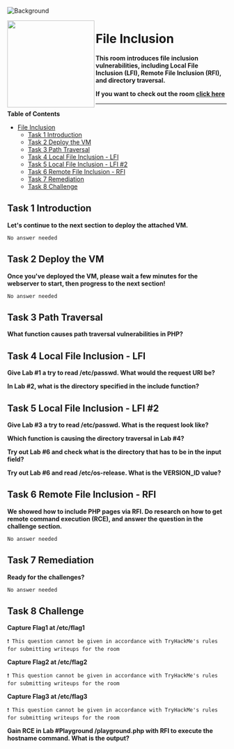 ![Background](https://tryhackme-images.s3.amazonaws.com/user-uploads/5efe36fb68daf465530ca761/room-content/03376575e888fd097280c51469c29fbc.png)

<img src="https://tryhackme-images.s3.amazonaws.com/room-icons/55de4f7624252f03317e8e202822a6af.png" width="200" height="200" align="left">

# File Inclusion

**This room introduces file inclusion vulnerabilities, including Local File Inclusion (LFI), Remote File Inclusion (RFI), and directory traversal.**

**If you want to check out the room [click here](https://tryhackme.com/room/fileinc)**

---

**Table of Contents**

- [File Inclusion](#file-inclusion)
  - [Task 1 Introduction](#task-1-introduction)
  - [Task 2 Deploy the VM](#task-2-deploy-the-vm)
  - [Task 3 Path Traversal](#task-3-path-traversal)
  - [Task 4 Local File Inclusion - LFI](#task-4-local-file-inclusion---lfi)
  - [Task 5 Local File Inclusion - LFI #2](#task-5-local-file-inclusion---lfi-2)
  - [Task 6 Remote File Inclusion - RFI](#task-6-remote-file-inclusion---rfi)
  - [Task 7 Remediation](#task-7-remediation)
  - [Task 8 Challenge](#task-8-challenge)

## Task 1 Introduction

**Let's continue to the next section to deploy the attached VM.**

    No answer needed

## Task 2 Deploy the VM

**Once you've deployed the VM, please wait a few minutes for the webserver to start, then progress to the next section!**

    No answer needed

## Task 3 Path Traversal

**What function causes path traversal vulnerabilities in PHP?**

## Task 4 Local File Inclusion - LFI

**Give Lab #1 a try to read /etc/passwd. What would the request URI be?**

**In Lab #2, what is the directory specified in the include function?**

## Task 5 Local File Inclusion - LFI #2

**Give Lab #3 a try to read /etc/passwd. What is the request look like?**

**Which function is causing the directory traversal in Lab #4?**

**Try out Lab #6 and check what is the directory that has to be in the input field?**

**Try out Lab #6 and read /etc/os-release. What is the VERSION_ID value?**

## Task 6 Remote File Inclusion - RFI

**We showed how to include PHP pages via RFI. Do research on how to get remote command execution (RCE), and answer the question in the challenge section.**

    No answer needed

## Task 7 Remediation

**Ready for the challenges?**

    No answer needed

## Task 8 Challenge

**Capture Flag1 at /etc/flag1**

    ❗ This question cannot be given in accordance with TryHackMe's rules for submitting writeups for the room

**Capture Flag2 at /etc/flag2**

    ❗ This question cannot be given in accordance with TryHackMe's rules for submitting writeups for the room

**Capture Flag3 at /etc/flag3**

    ❗ This question cannot be given in accordance with TryHackMe's rules for submitting writeups for the room

**Gain RCE in Lab #Playground /playground.php with RFI to execute the hostname command. What is the output?**
